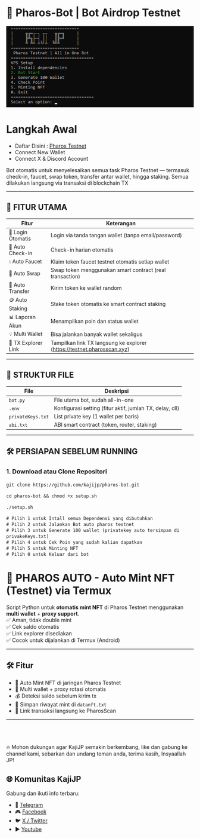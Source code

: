 # 🚀 Pharos-Bot | Bot Airdrop Testnet
![image](assets/Screenshot_55.png)

# Langkah Awal
- Daftar Disini :  [Pharos Testnet](https://testnet.pharosnetwork.xyz/experience?inviteCode=Ospeomjme8qJ15kG )
- Connect New Wallet
- Connect X & Discord Account

Bot otomatis untuk menyelesaikan semua task Pharos Testnet — termasuk check-in, faucet, swap token, transfer antar wallet, hingga staking. Semua dilakukan langsung via transaksi di blockchain  TX

---

## 🔧 FITUR UTAMA

| Fitur              | Keterangan                                                             |
|--------------------|------------------------------------------------------------------------|
| 🔐 Login Otomatis   | Login via tanda tangan wallet (tanpa email/password)                  |
| 📅 Auto Check-in    | Check-in harian otomatis                                               |
| 💧 Auto Faucet      | Klaim token faucet testnet otomatis setiap wallet                      |
| 🔄 Auto Swap        | Swap token menggunakan smart contract (real transaction)              |
| 💸 Auto Transfer    | Kirim token ke wallet random                                           |
| 🪙 Auto Staking     | Stake token otomatis ke smart contract staking                         |
| 📊 Laporan Akun     | Menampilkan poin dan status wallet                                     |
| 💡 Multi Wallet     | Bisa jalankan banyak wallet sekaligus                                  |
| 🔗 TX Explorer Link | Tampilkan link TX langsung ke explorer (https://testnet.pharosscan.xyz) |

---

## 📂 STRUKTUR FILE

| File              | Deskripsi                                                               |
|-------------------|-------------------------------------------------------------------------|
| `bot.py`          | File utama bot, sudah all-in-one                                        |
| `.env`            | Konfigurasi setting (fitur aktif, jumlah TX, delay, dll)               |
| `privateKeys.txt` | List private key (1 wallet per baris)                                   |
| `abi.txt`         | ABI smart contract (token, router, staking)                             |

---

## 🛠️ PERSIAPAN SEBELUM RUNNING

### 1. Download atau Clone Repositori

```
git clone https://github.com/kajijp/pharos-bot.git
```
```
cd pharos-bot && chmod +x setup.sh
```
```
./setup.sh
```
```
# Pilih 1 untuk Intall semua Dependensi yang dibutuhkan
# Pilih 2 untuk Jalankan Bot auto pharos testnet
# Pilih 3 untuk Generate 100 wallet (privatekey auto tersimpan di privakeKeys.txt)
# Pilih 4 untuk Cek Poin yang sudah kalian dapatkan
# Pilih 5 untuk Minting NFT
# Pilih 0 untuk Keluar dari bot

```
# 🚀 PHAROS AUTO - Auto Mint NFT (Testnet) via Termux

Script Python untuk **otomatis mint NFT** di Pharos Testnet menggunakan **multi wallet** + **proxy support**.  
✅ Aman, tidak double mint  
✅ Cek saldo otomatis  
✅ Link explorer disediakan  
✅ Cocok untuk dijalankan di Termux (Android)

---

## 🛠️ Fitur

- 🚀 Auto Mint NFT di jaringan Pharos Testnet
- 🔁 Multi wallet + proxy rotasi otomatis
- 💰 Deteksi saldo sebelum kirim tx
- 💾 Simpan riwayat mint di `datanft.txt`
- 🔗 Link transaksi langsung ke PharosScan

---

<br><br><br>
🔥 Mohon dukungan agar KajiJP semakin berkembang, like dan gabung ke channel kami, sebarkan dan undang teman anda, terima kasih, Insyaallah JP!
## 🌐 Komunitas KajiJP
Gabung dan ikuti info terbaru:
- 💬 [Telegram](https://t.me/kajijp)
- 🎮 [Facebook](https://facebook.com/kajijp)
- 🐦 [X / Twitter](https://x.com/wakkajijp)
- ▶️ [Youtube](https://www.youtube.com/@KajiJP)

